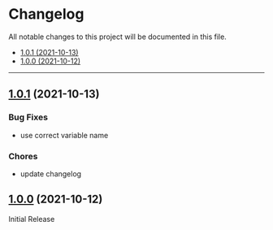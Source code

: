 # Changelog

All notable changes to this project will be documented in this file.

- [1.0.1 (2021-10-13)](#101-2021-10-13)
- [1.0.0 (2021-10-12)](#100-2021-10-12)

---

<a name="1.0.1"></a>
## [1.0.1](https://github.com/aisbergg/ansible-role-systemd-services/compare/v1.0.0...v1.0.1) (2021-10-13)

### Bug Fixes

- use correct variable name

### Chores

- update changelog


<a name="1.0.0"></a>
## [1.0.0]() (2021-10-12)

Initial Release
